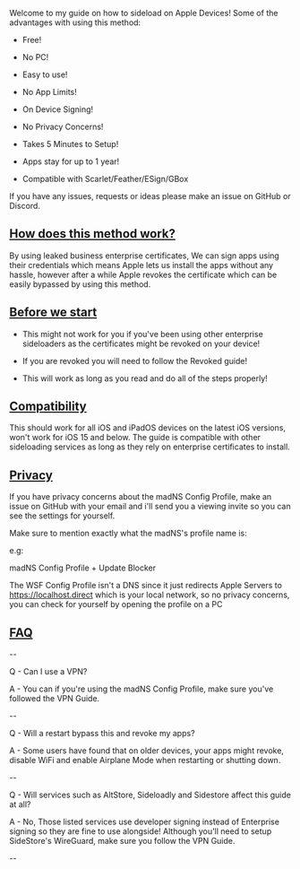 Welcome to my guide on how to sideload on Apple Devices!
Some of the advantages with using this method:

- Free!

- No PC!

- Easy to use!

- No App Limits!

- On Device Signing!

- No Privacy Concerns!

- Takes 5 Minutes to Setup!

- Apps stay for up to 1 year!

- Compatible with Scarlet/Feather/ESign/GBox

If you have any issues, requests or ideas please make an issue on GitHub or Discord.

## [How does this method work?](whysoooofurious.netlify.app)
By using leaked business enterprise certificates, We can sign apps using their credentials which means Apple lets us install the apps without any hassle, however after a while Apple revokes the certificate which can be easily bypassed by using this method.

## [Before we start](whysoooofurious.netlify.app)

- This might not work for you if you've been using other enterprise sideloaders as the certificates might be revoked on your device!

- If you are revoked you will need to follow the Revoked guide!

- This will work as long as you read and do all of the steps properly!

## [Compatibility](whysoooofurious.netlify.app)
This should work for all iOS and iPadOS devices on the latest iOS versions, won't work for iOS 15 and below. The guide is compatible with other sideloading services as long as they rely on enterprise certificates to install.

## [Privacy](whysoooofurious.netlify.app)
If you have privacy concerns about the madNS Config Profile, make an issue on GitHub with your email and i'll send you a viewing invite so you can see the settings for yourself.

Make sure to mention exactly what the madNS's profile name is:

e.g:

madNS Config Profile + Update Blocker

The WSF Config Profile isn't a DNS since it just redirects Apple Servers to https://localhost.direct which is your local network, so no privacy concerns, you can check for yourself by opening the profile on a PC


## [FAQ](whysoooofurious.netlify.app)

--

Q - Can I use a VPN?

A - You can if you're using the madNS Config Profile, make sure you've followed the VPN Guide.

--

Q - Will a restart bypass this and revoke my apps?

A - Some users have found that on older devices, your apps might revoke, disable WiFi and enable Airplane Mode when restarting or shutting down.

--

Q - Will services such as AltStore, Sideloadly and Sidestore affect this guide at all?

A - No, Those listed services use developer signing instead of Enterprise signing so they are fine to use alongside! Although you'll need to setup SideStore's WireGuard, make sure you follow the VPN Guide.

--
